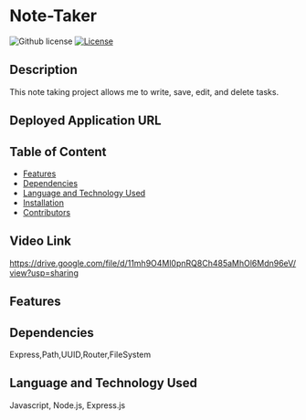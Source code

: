 # Note-Taker
![Github license](https://img.shields.io/badge/license-MIT-red.svg)
[![License](https://img.shields.io/badge/License-MIT-blue.svg)](https://opensource.org/licenses/MIT)

## Description
This note taking project allows me to write, save, edit, and delete tasks.

## Deployed Application URL


## Table of Content
* [Features](#features)
* [Dependencies](#dependencies)
* [Language and Technology Used](#language-and-technology-used)
* [Installation](#installation)
* [Contributors](#contributors)

## Video Link
https://drive.google.com/file/d/11mh9O4Ml0pnRQ8Ch485aMhOl6Mdn96eV/view?usp=sharing

## Features


##  Dependencies
Express,Path,UUID,Router,FileSystem

## Language and Technology Used
Javascript, Node.js, Express.js
